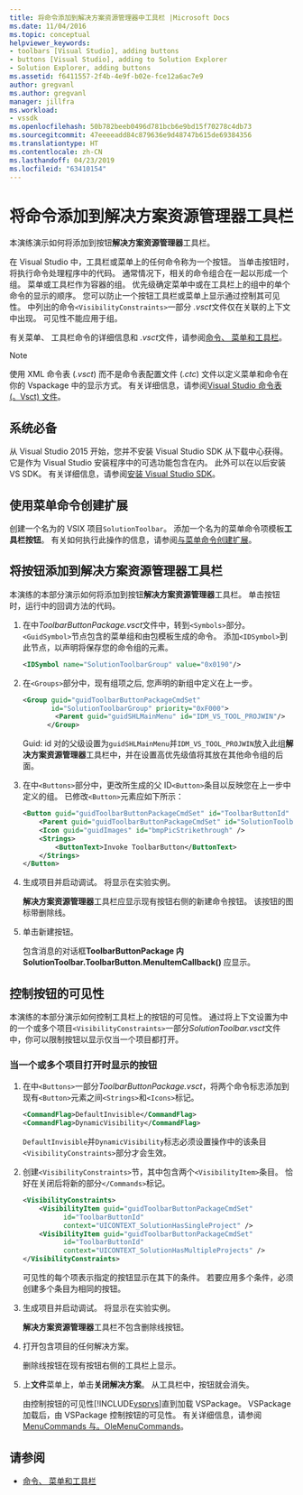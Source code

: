 ```yaml
---
title: 将命令添加到解决方案资源管理器中工具栏 |Microsoft Docs
ms.date: 11/04/2016
ms.topic: conceptual
helpviewer_keywords:
- toolbars [Visual Studio], adding buttons
- buttons [Visual Studio], adding to Solution Explorer
- Solution Explorer, adding buttons
ms.assetid: f6411557-2f4b-4e9f-b02e-fce12a6ac7e9
author: gregvanl
ms.author: gregvanl
manager: jillfra
ms.workload:
- vssdk
ms.openlocfilehash: 50b782beeb0496d781bcb6e9bd15f70278c4db73
ms.sourcegitcommit: 47eeeeadd84c879636e9d48747b615de69384356
ms.translationtype: HT
ms.contentlocale: zh-CN
ms.lasthandoff: 04/23/2019
ms.locfileid: "63410154"
---
```

# <a name="add-a-command-to-the-solution-explorer-toolbar"></a>将命令添加到解决方案资源管理器工具栏
本演练演示如何将添加到按钮**解决方案资源管理器**工具栏。

 在 Visual Studio 中，工具栏或菜单上的任何命令称为一个按钮。 当单击按钮时，将执行命令处理程序中的代码。 通常情况下，相关的命令组合在一起以形成一个组。 菜单或工具栏作为容器的组。 优先级确定菜单中或在工具栏上的组中的单个命令的显示的顺序。 您可以防止一个按钮工具栏或菜单上显示通过控制其可见性。 中列出的命令`<VisibilityConstraints>`一部分 *.vsct*文件仅在关联的上下文中出现。 可见性不能应用于组。

 有关菜单、 工具栏命令的详细信息和 *.vsct*文件，请参阅[命令、 菜单和工具栏](../extensibility/internals/commands-menus-and-toolbars.md)。

> [!NOTE]
> 使用 XML 命令表 (*.vsct*) 而不是命令表配置文件 (*.ctc*) 文件以定义菜单和命令在你的 Vspackage 中的显示方式。 有关详细信息，请参阅[Visual Studio 命令表 (。Vsct) 文件](../extensibility/internals/visual-studio-command-table-dot-vsct-files.md)。

## <a name="prerequisites"></a>系统必备
 从 Visual Studio 2015 开始，您并不安装 Visual Studio SDK 从下载中心获得。 它是作为 Visual Studio 安装程序中的可选功能包含在内。 此外可以在以后安装 VS SDK。 有关详细信息，请参阅[安装 Visual Studio SDK](../extensibility/installing-the-visual-studio-sdk.md)。

## <a name="create-an-extension-with-a-menu-command"></a>使用菜单命令创建扩展
 创建一个名为的 VSIX 项目`SolutionToolbar`。 添加一个名为的菜单命令项模板**工具栏按钮**。 有关如何执行此操作的信息，请参阅[与菜单命令创建扩展](../extensibility/creating-an-extension-with-a-menu-command.md)。

## <a name="add-a-button-to-the-solution-explorer-toolbar"></a>将按钮添加到解决方案资源管理器工具栏
 本演练的本部分演示如何将添加到按钮**解决方案资源管理器**工具栏。 单击按钮时，运行中的回调方法的代码。

1. 在中*ToolbarButtonPackage.vsct*文件中，转到`<Symbols>`部分。 `<GuidSymbol>`节点包含的菜单组和由包模板生成的命令。 添加`<IDSymbol>`到此节点，以声明将保存您的命令组的元素。

    ```xml
    <IDSymbol name="SolutionToolbarGroup" value="0x0190"/>
    ```

2. 在`<Groups>`部分中，现有组项之后, 您声明的新组中定义在上一步。

    ```xml
    <Group guid="guidToolbarButtonPackageCmdSet"
           id="SolutionToolbarGroup" priority="0xF000">
            <Parent guid="guidSHLMainMenu" id="IDM_VS_TOOL_PROJWIN"/>
          </Group>
    ```

     Guid: id 对的父级设置为`guidSHLMainMenu`并`IDM_VS_TOOL_PROJWIN`放入此组**解决方案资源管理器**工具栏中，并在设置高优先级值将其放在其他命令组的后面。

3. 在中`<Buttons>`部分中，更改所生成的父 ID`<Button>`条目以反映您在上一步中定义的组。 已修改`<Button>`元素应如下所示：

    ```xml
    <Button guid="guidToolbarButtonPackageCmdSet" id="ToolbarButtonId" priority="0x0100" type="Button">
        <Parent guid="guidToolbarButtonPackageCmdSet" id="SolutionToolbarGroup" />
        <Icon guid="guidImages" id="bmpPicStrikethrough" />
        <Strings>
            <ButtonText>Invoke ToolbarButton</ButtonText>
        </Strings>
    </Button>
    ```

4. 生成项目并启动调试。 将显示在实验实例。

     **解决方案资源管理器**工具栏应显示现有按钮右侧的新建命令按钮。 该按钮的图标带删除线。

5. 单击新建按钮。

     包含消息的对话框**ToolbarButtonPackage 内 SolutionToolbar.ToolbarButton.MenuItemCallback()** 应显示。

## <a name="control-the-visibility-of-a-button"></a>控制按钮的可见性
 本演练的本部分演示如何控制工具栏上的按钮的可见性。 通过将上下文设置为中的一个或多个项目`<VisibilityConstraints>`一部分*SolutionToolbar.vsct*文件中，你可以限制按钮以显示仅当一个项目都打开。

### <a name="to-display-a-button-when-one-or-more-projects-are-open"></a>当一个或多个项目打开时显示的按钮

1. 在中`<Buttons>`一部分*ToolbarButtonPackage.vsct*，将两个命令标志添加到现有`<Button>`元素之间`<Strings>`和`<Icons>`标记。

   ```xml
   <CommandFlag>DefaultInvisible</CommandFlag>
   <CommandFlag>DynamicVisibility</CommandFlag>
   ```

    `DefaultInvisible`并`DynamicVisibility`标志必须设置操作中的该条目`<VisibilityConstraints>`部分才会生效。

2. 创建`<VisibilityConstraints>`节，其中包含两个`<VisibilityItem>`条目。 恰好在关闭后将新的部分`</Commands>`标记。

   ```xml
   <VisibilityConstraints>
       <VisibilityItem guid="guidToolbarButtonPackageCmdSet"
             id="ToolbarButtonId"
             context="UICONTEXT_SolutionHasSingleProject" />
       <VisibilityItem guid="guidToolbarButtonPackageCmdSet"
             id="ToolbarButtonId"
             context="UICONTEXT_SolutionHasMultipleProjects" />
   </VisibilityConstraints>
   ```

    可见性的每个项表示指定的按钮显示在其下的条件。 若要应用多个条件，必须创建多个条目为相同的按钮。

3. 生成项目并启动调试。 将显示在实验实例。

    **解决方案资源管理器**工具栏不包含删除线按钮。

4. 打开包含项目的任何解决方案。

    删除线按钮在现有按钮右侧的工具栏上显示。

5. 上**文件**菜单上，单击**关闭解决方案**。 从工具栏中，按钮就会消失。

   由控制按钮的可见性[!INCLUDE[vsprvs](../code-quality/includes/vsprvs_md.md)]直到加载 VSPackage。 VSPackage 加载后，由 VSPackage 控制按钮的可见性。  有关详细信息，请参阅[MenuCommands 与。OleMenuCommands](../extensibility/menucommands-vs-olemenucommands.md)。

## <a name="see-also"></a>请参阅
- [命令、 菜单和工具栏](../extensibility/internals/commands-menus-and-toolbars.md)